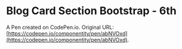 # Blog Card Section Bootstrap - 6th

A Pen created on CodePen.io. Original URL: [https://codepen.io/componentity/pen/abNVOxd](https://codepen.io/componentity/pen/abNVOxd).


